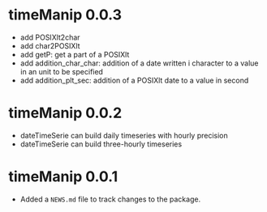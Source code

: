 # timeManip 0.0.3

* add POSIXlt2char
* add char2POSIXlt
* add getP: get a part of a POSIXlt
* add addition_char_char: addition of a date written i character to a value in an unit to be specified
* add addition_plt_sec: addition of a POSIXlt date to a value in second

# timeManip 0.0.2

* dateTimeSerie can build daily timeseries with hourly precision
* dateTimeSerie can build three-hourly timeseries

# timeManip 0.0.1

* Added a `NEWS.md` file to track changes to the package.
